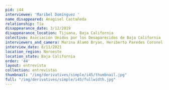 ```yaml
---
pid: i44
interviewee: 'Maribel Domínguez '
name_disappeared: Anagisel Castañeda
relationship: Tía
disappearance_date: 3/12/2019
disappearance_location: Tijuana, Baja California
colectivo: Asociación Unidos por los Desaparecidos de Baja California
interviewers_and_camera: Marina Álamo Bryan, Heriberto Paredes Coronel, Rodrigo Caballero
interview_date: 8/11/2021
location_region: Noroeste
location_state: Baja California
order: '44'
layout: entrevista
collection: entrevistas
thumbnail: "/img/derivatives/simple/i45/thumbnail.jpg"
full: "/img/derivatives/simple/i45/fullwidth.jpg"
---
```


